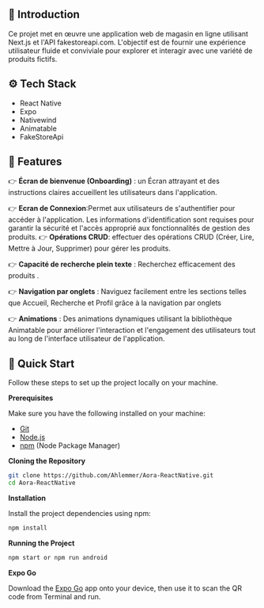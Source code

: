 
## <a name="introduction">🤖 Introduction</a>

Ce projet met en œuvre une application web de magasin en ligne utilisant Next.js et l'API fakestoreapi.com. L'objectif est de fournir une expérience utilisateur fluide et conviviale pour explorer et interagir avec une variété de produits fictifs.

## <a name="tech-stack">⚙️ Tech Stack</a>

- React Native
- Expo
- Nativewind
- Animatable
- FakeStoreApi

## <a name="features">🔋 Features</a>
👉 **Écran de bienvenue (Onboarding)** : un Écran attrayant et des instructions claires accueillent les utilisateurs dans l'application.

👉 **Ecran de Connexion**:Permet aux utilisateurs de s'authentifier pour accéder à l'application. Les informations d'identification sont requises pour garantir la sécurité et l'accès approprié aux fonctionnalités de gestion des produits.
👉 **Opérations CRUD**: effectuer des opérations CRUD (Créer, Lire, Mettre à Jour, Supprimer) pour gérer les produits.

👉 **Capacité de recherche plein texte** : Recherchez efficacement des  produits .

👉 **Navigation par onglets** : Naviguez facilement entre les sections telles que Accueil, Recherche et Profil grâce à la navigation par onglets

👉 **Animations** : Des animations dynamiques utilisant la bibliothèque Animatable pour améliorer l'interaction et l'engagement des utilisateurs tout au long de l'interface utilisateur de l'application.


## <a name="quick-start">🤸 Quick Start</a>

Follow these steps to set up the project locally on your machine.

**Prerequisites**

Make sure you have the following installed on your machine:

- [Git](https://git-scm.com/)
- [Node.js](https://nodejs.org/en)
- [npm](https://www.npmjs.com/) (Node Package Manager)

**Cloning the Repository**

```bash
git clone https://github.com/Ahlemmer/Aora-ReactNative.git
cd Aora-ReactNative
```

**Installation**

Install the project dependencies using npm:

```bash
npm install
```

**Running the Project**

```bash
npm start or npm run android
```

**Expo Go**

Download the [Expo Go](https://expo.dev/go) app onto your device, then use it to scan the QR code from Terminal and run.









